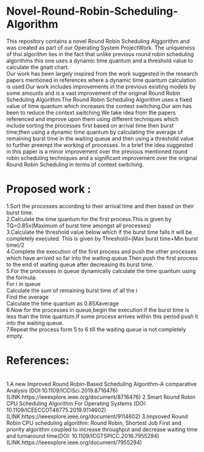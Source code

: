 # Novel-Round-Robin-Scheduling-Algorithm
This repository contains a novel Round Robin Scheduling Alggorithm and was created as part of our Operating System ProjectWork.
The uniqueness of thsi algorithm lies in the fact that unlike previous round robin scheduling algorithms this one uses a dynamic time quantum and a threshold value to calculate the gnatt chart.
<br/>Our work has been largely inspired from the work suggested in the research papers mentioned in references where a dynamic time quantum calculation is used.Our work includes improvements in the previous existing models by some amounts and is a vast improvement of the original Round Robin Scheduling Algorithm.The Round Robin Scheduling Algorithm uses a fixed value of time quantum which increases the context switching.Our aim has been to reduce the context switching.We take idea from the papers referenced and improve upon them using different techniques which include sorting the processes first based on arrival time then burst time;then using a dynamic time quantum by calculating the average of remaining burst time in the waiting queue and then using a threshold value to further preempt the working of processes. In a brief the idea suggested in this paper is a minor improvement over the previous mentioned round robin scheduling techniques and a significant improvement over the original Round Robin Scheduling in terms of context switching.

# Proposed work :

1.Sort the processes according to their arrival time and then based on their burst time.<br/>
2.Calculate the time quantum for the first process.This is given by 
TQ=0.85x(Maximum of burst time amongst all processes)<br/>
3.Calculate the threshold value below which if the burst time falls it will be completely executed.
This is given by Threshold=(Max burst time+Min burst time)/2<br/>
4.Complete the execution of the first process and push the other processes which have  arrived so far into the waiting queue.Then push the first process to the end of waiting queue after decreasing its burst time.<br/>
5.For the processes in queue dynamically calculate the time quantum using the formula:<br/>
For i in queue<br/>
Calculate the sum of remaining burst time of all the i<br/>
Find the average <br/>
Calculate the time quantum as 0.85Xaverage<br/>
6.Now for the processes in queue,begin the execution if the burst time is less than the time quantum.If some process arrives within this period push it into the waiting queue.<br/>
7.Repeat the process form 5 to 6 till the waiting queue is not completely empty.<br/>

# References:

<br/>
1.A new Improved Round Robin-Based Scheduling Algorithm-A comparative Analysis (DOI:10.1109/ICCISci.2019.8716476)(LINK:https://ieeexplore.ieee.org/document/8716476)
2.Smart Round Robin CPU Scheduling Algorithm For Operating Systems (DOI: 10.1109/ICEECCOT46775.2019.9114602)(LINK:https://ieeexplore.ieee.org/document/9114602)
3.Improved Round Robin CPU scheduling algorithm: Round Robin, Shortest Job First and priority algorithm coupled to increase throughput and decrease waiting time and turnaround time(DOI: 10.1109/ICGTSPICC.2016.7955294)(LINK:https://ieeexplore.ieee.org/document/7955294)
